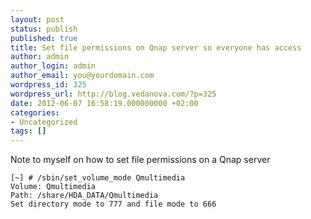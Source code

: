 ```yaml
---
layout: post
status: publish
published: true
title: Set file permissions on Qnap server so everyone has access
author: admin
author_login: admin
author_email: you@yourdomain.com
wordpress_id: 325
wordpress_url: http://blog.vedanova.com/?p=325
date: 2012-06-07 16:58:19.000000000 +02:00
categories:
- Uncategorized
tags: []
---
```

Note to myself on how to set file permissions on a Qnap server

    [~] # /sbin/set_volume_mode Qmultimedia
    Volume: Qmultimedia
    Path: /share/HDA_DATA/Qmultimedia
    Set directory mode to 777 and file mode to 666

